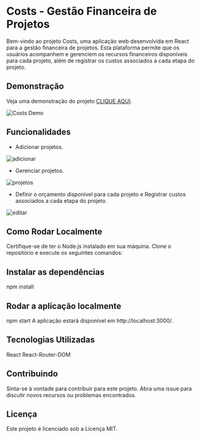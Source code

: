 # Costs - Gestão Financeira de Projetos

Bem-vindo ao projeto Costs, uma aplicação web desenvolvida em React para a gestão financeira de projetos. Esta plataforma permite que os usuários acompanhem e gerenciem os recursos financeiros disponíveis para cada projeto, além de registrar os custos associados a cada etapa do projeto.

## Demonstração

Veja uma demonstração do projeto [CLIQUE AQUI](http://react.tiagosantosp.com.br/).

![Costs Demo](https://db.tiagosantosp.com.br/wp-content/uploads/2023/12/costs-home.png)

## Funcionalidades

- Adicionar projetos.

![adicionar](https://db.tiagosantosp.com.br/wp-content/uploads/2023/12/novo-projeto.png)


- Gerenciar projetos.

![projetos](https://db.tiagosantosp.com.br/wp-content/uploads/2023/12/projetos.png)


- Definir o orçamento disponível para cada projeto e Registrar custos associados a cada etapa do projeto.

![editar](https://db.tiagosantosp.com.br/wp-content/uploads/2023/12/editar-projeto.png)

## Como Rodar Localmente

Certifique-se de ter o Node.js instalado em sua máquina. Clone o repositório e execute os seguintes comandos:


## Instalar as dependências
npm install

## Rodar a aplicação localmente
npm start
A aplicação estará disponível em http://localhost:3000/.

## Tecnologias Utilizadas
React
React-Router-DOM

## Contribuindo
Sinta-se à vontade para contribuir para este projeto. Abra uma issue para discutir novos recursos ou problemas encontrados.


## Licença
Este projeto é licenciado sob a Licença MIT.